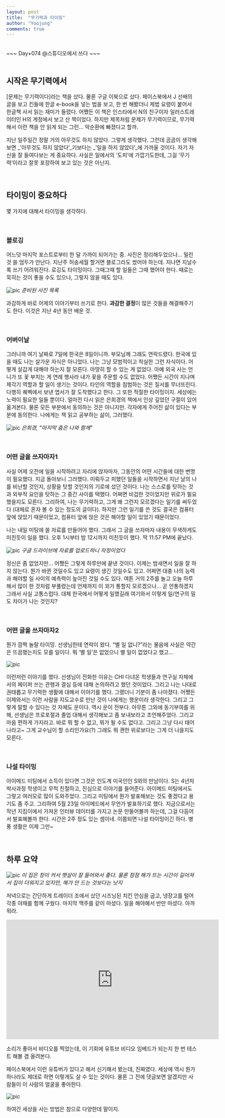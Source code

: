 ```yaml
---
layout: post
title:  "무기력과 타이밍"
author: "Yoojung"
comments: true
---
```

<br>
~~~
Day+074 @스튜디오에서 쓰다
~~~

<br>
<br>

## 시작은 무기력에서
[문제는 무기력이다]라는 책을 샀다. 물론 구글 이북으로 샀다. 페이스북에서 J 선배의 글을 보고 킨들에 한글 e-book을 넣는 법을 보고, 한 번 해봤더니 제법 요령이 붙어서 한글책 사서 읽는 재미가 들렸다. 어쨌든 이 책은 인스타에서 N의 친구이자 일러스트레이터인 H의 계정에서 보고 산 책이었다. 하지만 제목처럼 문제가 무기력이므로, 무기력해서 이런 책을 안 읽게 되는 그런... 악순환에 빠졌다고 할까. 

지난 일주일간 정말 거의 아무것도 하지 않았다. 그렇게 생각했다. 그런데 곰곰이 생각해보면 _’아무것도 하지 않았다’_기보다는 _’일을 하지 않았다’_에 가까울 것이다. 자기 자신을 잘 들여다보는 게 중요하다. 사실은 일에서의 ‘도피’에 가깝기도한데, 그걸 ‘무기력’이라고 잘못 포장하여 보고 있는 것은 아닌지. 

<br>

## 타이밍이 중요하다
몇 가지에 대해서 타이밍을 생각하다. 

<br>

### 블로깅
어느덧 마지막 포스트로부터 한 달 가까이 되어가는 중. 사진은 정리해두었으나... 밀린 것 쓸 엄두가 안난다. 지난주 허송세월 할거면 블로그라도 썼어야 하는데. 지나면 지날수록 쓰기 어려워진다. 로깅도 타이밍이다. 그때그때 할 일들은 그때 했어야 한다. 때로는 묵히는 것이 좋을 수도 있으나, 그렇지 않을 때도 있다.

![pic]({{site.url}}/assets/2018-05-07-p01.JPG)
_준비된 사진 목록_

과감하게 바로 어제의 이야기부터 쓰기로 한다. **과감한 결정**이 많은 것들을 해결해주기도 한다. 이것은 지난 4년 동안 배운 것. 

<br>

### 어버이날
그러니까 여기 날짜로 7일에 한국은 8일이니까. 부모님께 그래도 연락드렸다. 한국에 있을 때도 나는 살가운 자식은 아니었다. 나는 그냥 모범적이고 착실한 그런 자식이다. 어떻게 살갑게 대해야 하는지 잘 모른다. 
마땅히 할 수 있는 게 없었다. 아예 외국 사는 언니가 또 꽃 부치는 게 연례 행사라 내가 꽃을 주문할 수도 없었다. 어쨌든 시간이 지나며 제각기 역할과 할 일이 생기는 것이다. 타인의 역할을 침범하는 것은 질서를 무너뜨린다. 다행히 퀘벡에서 보낸 엽서가 잘 도착했다고 한다. 그 또한 적절한 타이밍이지.
세상에는 노력이 필요한 일들 뿐이다. 얼마전 다시 읽은 은희경의 책에서 인상 깊었던 구절이 있어 옮겨본다. 물론 모든 부분에서 동의하는 것은 아니지만. 각자에게 주어진 삶이 있다는 부분에 동의한다. 나에게는 책 읽고 공부하는 삶이, 그러했다.  

![pic]({{site.url}}/assets/2018-05-07-p02.JPG)
_은희경, "마지막 춤은 나와 함께"_

<br>

### 어떤 글을 쓰자마자1
사실 어제 오전에 일을 시작하려고 자리에 앉자마자, 그동안의 어떤 시간들에 대한 변명이 필요했다. 지금 돌아보니 그러했다. 미뤄두고 피했던 일들을 시작하면서 지난 날의 나를 비난할 것인지, 상황을 탓할 것인지의 기로에 섰던 것이다. 나는 스스로를 탓하는 것과 외부적 요인을 탓하는 그 중간 사이를 택했다. 어쩌면 비겁한 것이었지만 위로가 필요했을지도 모른다. 그리하여, 나는 무기력하고, 그게 왜 그런지 모르겠다는 일기를 써두었다 (대체로 혼자 볼 수 있는 정도의 글이다). 하지만 그런 일기를 쓴 것도 결국은 컴퓨터 앞에 앉았기 때문이었고, 컴퓨터 앞에 앉은 것은 해야할 일이 있었기 때문이었다. 

나는 내일 미팅에 쓸 자료를 만들어야 했다. 그래서 그 글을 쓰자마자 내용이 무색하게도 미친듯이 일을 했다. 오후 1시부터 밤 12시까지 미친듯이 했다. 딱 11:57 PM에 끝났다.

![pic]({{site.url}}/assets/2018-05-07-p03.JPG)
_구글 드라이브에 자료를 업로드하니 자정이었다_

정신은 좀 없었지만... 어쨌든 그렇게 하루만에 끝낸 것이다. 이제는 밤새면서 일을 잘 하지 않는다. 뭔가 바뀐 것일수도 있고 요령이 생긴 것일수도 있고. 어쩌면 대충 나의 능력과 해야할 일 사이의 예측력이 높아진 것일 수도 있다. 여튼 거의 2주를 놀고 오늘 하루 해서 많이 한 것처럼 부풀렸는데 언제까지 이 꾀가 통할지 모르겠으나... 곧 안통하겠지 그래서 사실 고통스럽다. 대체 한국에서 어떻게 일했길래 여기와서 이렇게 일/연구의 밀도 차이가 나는 것인지?

<br>

### 어떤 글을 쓰자마자2
뭔가 깜짝 놀랄 타이밍. 선생님한테 연락이 왔다. “별 일 없니?”라는 물음에 사실은 약간은 뜨끔했는지도 모를 일이다. 뭐 ‘별 일’은 없었으니 별 일이 없었다고 했고...

![pic]({{site.url}}/assets/2018-05-07-p03.jpg)

이런저런 이야기를 했다. 선생님이 전화한 이유는 CHI 다녀온 학생들과 연구실 자체에서의 페이퍼 쓰는 관행과 결심 등에 대해 논의하려고 했던 것이었다. 그리고 나는 나대로 권태롭고 무기력한 생활에 대해서 이야기를 했다. 그랬더니 기분이 좀 나아졌다. 어쨌든 이제와서는 이런 사람을 지도교수로 만난 것이 나에게는 행운이라 생각한다. 그리고 그렇게 말할 수 있다는 것 자체도 운이다. 역시 운이 전부다. 
아무튼 그외에 동기부여를 위해, 선생님은 프로포절과 졸업 대해서 생각해보고 좀 보내보라고 조언해주었다. 그리고 마음 편하게 가지라고. 바로 뭐 할 수 없고, 뭐가 될 수도 없다고. 그리고 그냥 다시 태어나라고~ 그게 교수님이 할 소리인가요(?) 그래도 뭐 괜한 위로보다는 그게 더 나을지도 모른다. 

<br>

### 나설 타이밍
아이메드 미팅에서 소득이 있다면 그것은 인도계 미국인인 S와의 만남이다. S는 4년차 박사과정 학생이고 무척 친절하고, 진심으로 이야기를 들어준다. 아이메드 미팅에서도 그렇고 여러모로 많이 도와주었다. 그리고 미팅에서 뭔가 발표해보는 것도 좋겠다고 용기도 좀 주고. 그리하여 5월 23일 아이메드에서 무언가 발표하기로 했다. 지금으로서는 작년 지킴이에서 가져온 인터뷰 데이터를 가지고 논문 만들어볼까 하는데, 그걸 다듬어서 발표해볼까 한다. 시간은 2주 정도 있는 셈이네. 이쯤되면 나설 타이밍이긴 하다. 병풍 생활은 이제 그만~

<br>

## 하루 요약
![pic]({{site.url}}/assets/2018-05-07-p05.jpg)
_이 집은 창이 커서 햇살이 잘 들어와서 좋다. 물론 점점 해가 뜨는 시간이 길어져서 집이 더워지고 있지만, 해가 안 드는 것보다는 낫지_

저녁으로는 간단하게 트레이더 조에서 샀던 시즈닝된 치킨 안심을 굽고, 냉장고를 털어 각종 야채를 함께 구웠다. 마지막 맥주를 같이 마셨다. 일을 해야해서 반만 마셨다. 아까워라.  

<iframe width="560" height="315" src="https://www.youtube.com/embed/RmXFnWBooi8?rel=0" frameborder="0" allow="autoplay; encrypted-media" allowfullscreen></iframe>

소리가 좋아서 비디오를 찍었는데, 이 기회에 유튜브 비디오 임베드가 되는지 한 번 테스트 해볼 겸 올려본다.

페이스북에서 이런 유튜버가 있다고 해서 신기해서 봤는데, 진짜였다. 세상에 역시 뭔가 하나라도 제대로 하면 이렇게도 살 수 있는 것이다. 물론 그 전에 댓글보면 알겠지만 사람들이 이 사람의 얼굴을 좋아한다.

![pic]({{site.url}}/assets/2018-05-07-p06.PNG)

하여간 세상을 사는 방법은 참으로 다양한데 말이지. 